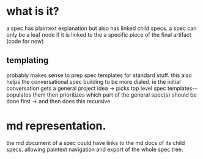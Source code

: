 # what is it?
a spec has plaintext explanation but also has linked child specs. a spec can
only be a leaf node if it is linked to the a specific piece of the final artifact (code for now)

## templating

probably makes sense to prep spec templates for standard stuff. this also helps the conversational spec building to be more dialed. ie the initial conversation gets a general project idea -> picks top level spec templates--populates them
 then prioritizes which part of the general spec(s) should be done first -> and then does this recursive

# md representation.

the md document of a spec could have links to the md docs of its child specs. allowing paintext navigation and
export of the whole spec tree.
